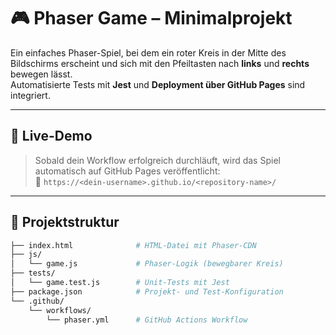 # 🎮 Phaser Game – Minimalprojekt

Ein einfaches Phaser-Spiel, bei dem ein roter Kreis in der Mitte des Bildschirms erscheint und sich mit den Pfeiltasten nach **links** und **rechts** bewegen lässt.  
Automatisierte Tests mit **Jest** und **Deployment über GitHub Pages** sind integriert.

---

## 🚀 Live-Demo

> Sobald dein Workflow erfolgreich durchläuft, wird das Spiel automatisch auf GitHub Pages veröffentlicht:  
> 📍 `https://<dein-username>.github.io/<repository-name>/`

---

## 📁 Projektstruktur

```bash
├── index.html              # HTML-Datei mit Phaser-CDN
├── js/
│   └── game.js             # Phaser-Logik (bewegbarer Kreis)
├── tests/
│   └── game.test.js        # Unit-Tests mit Jest
├── package.json            # Projekt- und Test-Konfiguration
└── .github/
    └── workflows/
        └── phaser.yml      # GitHub Actions Workflow